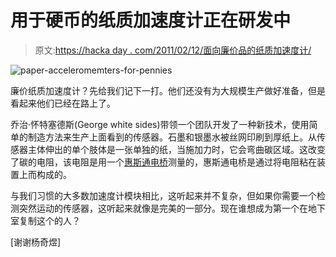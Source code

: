 # 用于硬币的纸质加速度计正在研发中

> 原文:[https://hacka day . com/2011/02/12/面向廉价品的纸质加速度计/](https://hackaday.com/2011/02/12/paper-accelerometers-for-pennies-in-the-works/)

![](../Images/871e66b36c6dcec229f96d4996b9bfdc.png "paper-acceleromemters-for-pennies")

廉价纸质加速度计？先给我们记下一打。他们还没有为大规模生产做好准备，但是看起来他们已经在路上了。

乔治·怀特塞德斯(George white sides)带领一个团队开发了一种新技术，使用简单的制造方法来生产上面看到的传感器。石墨和银墨水被丝网印刷到厚纸上。从传感器主体伸出的单个肢体是一张单独的纸，当施加力时，它会弯曲碳区域。这改变了碳的电阻，该电阻是用一个[惠斯通电桥](http://en.wikipedia.org/wiki/Wheatstone_bridge)测量的，惠斯通电桥是通过将电阻粘在装置上而构成的。

与我们习惯的大多数加速度计模块相比，这听起来并不复杂，但如果你需要一个检测突然运动的传感器，这听起来就像是完美的一部分。现在谁想成为第一个在地下室复制这个的人？

[谢谢杨奇煜]